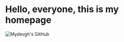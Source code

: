 # Hello, everyone, this is my homepage

![Mydevgh's GitHub](https://github-readme-stats.vercel.app/api?username=mydevgh&count_private=true&show_icons=true&theme=radical)
